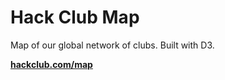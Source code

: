 # Hack Club Map

Map of our global network of clubs. Built with D3.

[**hackclub.com/map**](https://hackclub.com/map/)
